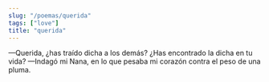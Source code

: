 ```yaml
---
slug: "/poemas/querida"
tags: ["love"]
title: "querida"
---
```

—Querida, ¿has traído dicha a los demás? ¿Has encontrado la dicha en tu vida? —Indagó mi Nana, en lo que pesaba mi corazón contra el peso de una pluma.